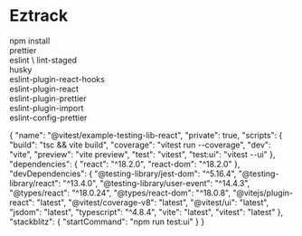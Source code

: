 # Eztrack

npm install \
   prettier \
   eslint \ 
   lint-staged \
   husky \
   eslint-plugin-react-hooks \
   eslint-plugin-react \
   eslint-plugin-prettier \
   eslint-plugin-import \
   eslint-config-prettier

   {
  "name": "@vitest/example-testing-lib-react",
  "private": true,
  "scripts": {
    "build": "tsc && vite build",
    "coverage": "vitest run --coverage",
    "dev": "vite",
    "preview": "vite preview",
    "test": "vitest",
    "test:ui": "vitest --ui"
  },
  "dependencies": {
    "react": "^18.2.0",
    "react-dom": "^18.2.0"
  },
  "devDependencies": {
    "@testing-library/jest-dom": "^5.16.4",
    "@testing-library/react": "^13.4.0",
    "@testing-library/user-event": "^14.4.3",
    "@types/react": "^18.0.24",
    "@types/react-dom": "^18.0.8",
    "@vitejs/plugin-react": "latest",
    "@vitest/coverage-v8": "latest",
    "@vitest/ui": "latest",
    "jsdom": "latest",
    "typescript": "^4.8.4",
    "vite": "latest",
    "vitest": "latest"
  },
  "stackblitz": {
    "startCommand": "npm run test:ui"
  }
}